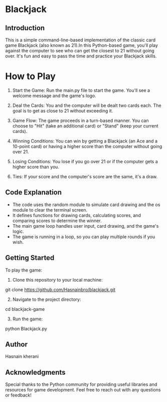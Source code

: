 # Blackjack

## Introduction

This is a simple command-line-based implementation of the classic card game Blackjack (also known as 21).In this Python-based game, you'll play against the computer to see who can get the closest to 21 without going over. It's fun and easy to pass the time and practice your Blackjack skills.

# How to Play
1. Start the Game: Run the main.py file to start the game. You'll see a welcome message and the game's logo.

2. Deal the Cards: You and the computer will be dealt two cards each. The goal is to get as close to 21 without exceeding it.

3. Game Flow: The game proceeds in a turn-based manner. You can choose to "Hit" (take an additional card) or "Stand" (keep your current cards).

4. Winning Conditions: You can win by getting a Blackjack (an Ace and a 10-point card) or having a higher score than the computer without going over 21.

5. Losing Conditions: You lose if you go over 21 or if the computer gets a higher score than you.

6. Ties: If your score and the computer's score are the same, it's a draw.

## Code Explanation

* The code uses the random module to simulate card drawing and the os module to clear the terminal screen.
* It defines functions for drawing cards, calculating scores, and comparing scores to determine the winner.
* The main game loop handles user input, card drawing, and the game's logic.
* The game is running in a loop, so you can play multiple rounds if you wish.


## Getting Started
To play the game:

1. Clone this repository to your local machine:

git clone https://github.com/Hasnainbro/blackjack.git

2. Navigate to the project directory:

cd blackjack-game

3. Run the game:

python Blackjack.py

## Author

Hasnain kherani

## Acknowledgments

Special thanks to the Python community for providing useful libraries and resources for game development.
Feel free to reach out with any questions or feedback!

